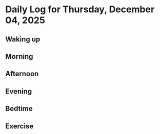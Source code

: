 # Daily Log for Thursday, December 04, 2025

## Waking up

## Morning

## Afternoon

## Evening

## Bedtime

## Exercise
